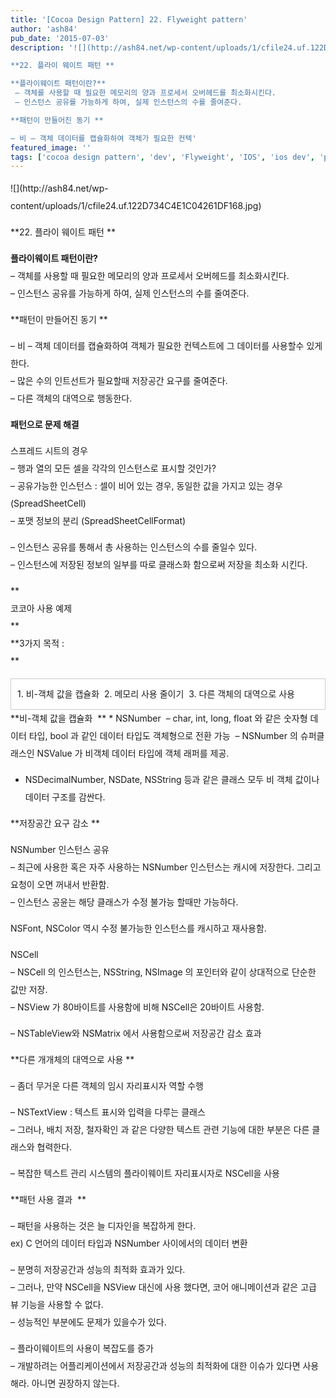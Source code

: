 ```yaml
---
title: '[Cocoa Design Pattern] 22. Flyweight pattern'
author: 'ash84'
pub_date: '2015-07-03'
description: '![](http://ash84.net/wp-content/uploads/1/cfile24.uf.122D734C4E1C04261DF168.jpg)

**22. 플라이 웨이트 패턴 **

**플라이웨이트 패턴이란?**  
 – 객체를 사용할 때 필요한 메모리의 양과 프로세서 오버헤드를 최소화시킨다.   
 – 인스턴스 공유를 가능하게 하여, 실제 인스턴스의 수를 줄여준다. 

**패턴이 만들어진 동기 **

– 비 – 객체 데이터를 캡슐화하여 객체가 필요한 컨텍'
featured_image: ''
tags: ['cocoa design pattern', 'dev', 'Flyweight', 'IOS', 'ios dev', 'pattern', '아이폰 앱 개발']
---
```



<div></div><div style="line-height: 2; ">![](http://ash84.net/wp-content/uploads/1/cfile24.uf.122D734C4E1C04261DF168.jpg)

**22. 플라이 웨이트 패턴 **

**플라이웨이트 패턴이란?**  
 – 객체를 사용할 때 필요한 메모리의 양과 프로세서 오버헤드를 최소화시킨다.   
 – 인스턴스 공유를 가능하게 하여, 실제 인스턴스의 수를 줄여준다. 

**패턴이 만들어진 동기 **

– 비 – 객체 데이터를 캡슐화하여 객체가 필요한 컨텍스트에 그 데이터를 사용할수 있게 한다.   
 – 많은 수의 인트선트가 필요할때 저장공간 요구를 줄여준다.   
 – 다른 객체의 대역으로 행동한다. 

**패턴으로 문제 해결**

스프레드 시트의 경우   
 – 행과 열의 모든 셀을 각각의 인스턴스로 표시할 것인가?  
 – 공유가능한 인스턴스 : 셀이 비어 있는 경우, 동일한 값을 가지고 있는 경우 (SpreadSheetCell)  
 – 포맷 정보의 분리 (SpreadSheetCellFormat)

– 인스턴스 공유를 통해서 총 사용하는 인스턴스의 수를 줄일수 있다.   
 – 인스턴스에 저장된 정보의 일부를 따로 클래스화 함으로써 저장을 최소화 시킨다. 

**  
 코코아 사용 예제   
**  
**3가지 목적 :  
**

<div class="txc-textbox" style="border-top-style: solid; border-right-style: solid; border-bottom-style: solid; border-left-style: solid; border-top-width: 1px; border-right-width: 1px; border-bottom-width: 1px; border-left-width: 1px; border-top-color: rgb(203, 203, 203); border-right-color: rgb(203, 203, 203); border-bottom-color: rgb(203, 203, 203); border-left-color: rgb(203, 203, 203); background-color: rgb(255, 255, 255); padding-top: 10px; padding-right: 10px; padding-bottom: 10px; padding-left: 10px; ">1. 비-객체 값을 캡슐화   
 2. 메모리 사용 줄이기   
 3. 다른 객체의 대역으로 사용

</div>**비-객체 값을 캡슐화   
**  
 * NSNumber  
  – char, int, long, float 와 같은 숫자형 데이터 타입, bool 과 같인 데이터 타입도 객체형으로 전환 가능  
  – NSNumber 의 슈퍼클래스인 NSValue 가 비객체 데이터 타입에 객체 래퍼를 제공. 

* NSDecimalNumber, NSDate, NSString 등과 같은 클래스 모두 비 객체 값이나 데이터 구조를 감싼다. 

**저장공간 요구 감소 **

NSNumber 인스턴스 공유   
 – 최근에 사용한 혹은 자주 사용하는 NSNumber 인스턴스는 캐시에 저장한다. 그리고 요청이 오면 꺼내서 반환함.   
 – 인스턴스 공윤는 해당 클래스가 수정 불가능 할때만 가능하다. 

NSFont, NSColor 역시 수정 불가능한 인스턴스를 캐시하고 재사용함. 

NSCell   
 – NSCell 의 인스턴스는, NSString, NSImage 의 포인터와 같이 상대적으로 단순한 값만 저장.   
 – NSView 가 80바이트를 사용함에 비해 NSCell은 20바이트 사용함. 

– NSTableView와 NSMatrix 에서 사용함으로써 저장공간 감소 효과 

**다른 개개체의 대역으로 사용 **

– 좀더 무거운 다른 객체의 임시 자리표시자 역할 수행

– NSTextView : 텍스트 표시와 입력을 다루는 클래스   
 – 그러나, 배치 저장, 철자확인 과 같은 다양한 텍스트 관련 기능에 대한 부분은 다른 클래스와 협력한다. 

– 복잡한 텍스트 관리 시스템의 플라이웨이트 자리표시자로 NSCell을 사용 

**패턴 사용 결과  **

– 패턴을 사용하는 것은 늘 디자인을 복잡하게 한다.   
 ex) C 언어의 데이터 타입과 NSNumber 사이에서의 데이터 변환 

– 분명히 저장공간과 성능의 최적화 효과가 있다.   
 – 그러나, 만약 NSCell을 NSView 대신에 사용 했다면, 코어 애니메이션과 같은 고급 뷰 기능을 사용할 수 없다.   
 – 성능적인 부분에도 문제가 있을수가 있다. 

– 플라이웨이트의 사용이 복잡도를 증가  
 – 개발하려는 어플리케이션에서 저장공간과 성능의 최적화에 대한 이슈가 있다면 사용해라. 아니면 권장하지 않는다.   
    

  

</div>

